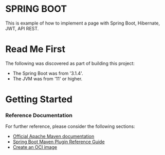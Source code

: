 # SPRING BOOT
This is example of how to implement a page with Spring Boot, Hibernate, JWT, API REST.


# Read Me First
The following was discovered as part of building this project:
- The Spring Boot was from '3.1.4'.
- The JVM was from '11' or higher.


# Getting Started


### Reference Documentation
For further reference, please consider the following sections:

- [Official Apache Maven documentation](https://maven.apache.org/guides/index.html)
- [Spring Boot Maven Plugin Reference Guide](https://docs.spring.io/spring-boot/docs/3.1.4/maven-plugin/reference/html/)
- [Create an OCI image](https://docs.spring.io/spring-boot/docs/3.1.4/maven-plugin/reference/html/#build-image)
